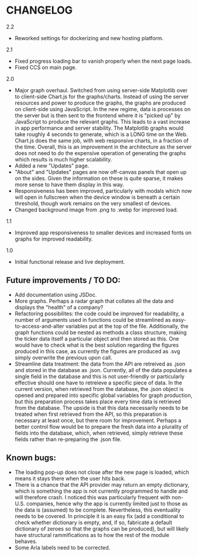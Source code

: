 # CHANGELOG

2.2
- Reworked settings for dockerizing and new hosting platform.

2.1 
- Fixed progress loading bar to vanish properly when the next page loads.
- Fixed CCS on main page.

2.0
- Major graph overhaul. Switched from using server-side Matplotlib over to client-side Chart.js for the graphs/charts. Instead of using the server resources and power to produce the graphs, the graphs are produced on client-side using JavaScript. In the new regime, data is processes on the server but is then sent to the frontend where it is "picked up" by JavaScript to produce the relevant graphs. This leads to a vast increase in app performance and server stability. The Matplotlib graphs would take roughly 4 seconds to generate, which is a LONG time on the Web. Chart.js does the same job, with web responsive charts, in a fraction of the time. Overall, this is an improvement in the architecture as the server does not need to do the expensive operation of generating the graphs which results is much higher scalability.
- Added a new "Updates" page.
- "About" and "Updates" pages are now off-canvas panels that open up on the sides. Given the information on these is quite sparse, it makes more sense to have them display in this way. 
- Responsiveness has been improved, particularly with modals which now will open in fullscreen when the device window is beneath a certain threshold, though work remains on the very smallest of devices.
- Changed background image from .png to .webp for improved load. 

1.1
- Improved app responsiveness to smaller devices and increased fonts on graphs for improved readability. 

1.0
- Initial functional release and live deployment.


## Future improvements / TO DO:

- Add documentation using JSDoc. 
- More graphs. Perhaps a radar graph that collates all the data and displays the "health" of a company?
- Refactoring possibilites: the code could be improved for readability, a number of arguments used in functions could be streamlined as easy-to-access-and-alter variables put at the top of the file. Additionally, the graph functions could be nested as methods a class structure, making the ticker data itself a particular object and then stored as this. One would have to check what is the best solution regarding the figures produced in this case, as currently the figures are produced as .svg simply overwrite the previous upon call. 
- Streamline data treatment: the data from the API are retreived as .json and stored in the database as .json. Currently, all of the data populates a single field in the database and this is not user-friendly or particularly effective should one have to retreieve a specific piece of data. In the current version, when retrieved from the database, the .json object is opened and prepared into specific global variables for graph production, but this preparation process takes place every time data is retrieved from the database. The upside is that this data necessarily needs to be treated when first retrieved from the API, so this preparation is necessary at least once, but there room for improvement. Perhaps a better control flow would be to prepare the fresh data into a plurality of fields into the database, which, when retrieved, simply retrieve these fields rather than re-preparing the .json file. 

## Known bugs:

- The loading pop-up does not close after the new page is loaded, which means it stays there when the user hits back.
- There is a chance that the API provider may return an empty dictionary, which is something the app is not currently programmed to handle and will therefore crash. I noticed this was particularly frequent with non-U.S. companies, hence why the app is currently limited just to those as the data is (assumed) to be complete. Nevertheless, this eventuality needs to be covered. In principle it is an easy fix (add a conditional to check whether dictionary is empty, and, if so, fabricate a default dictionary of zeroes so that the graphs can be produced), but will likely have structural rammifications as to how the rest of the module behaves. 
- Some Aria labels need to be corrected.